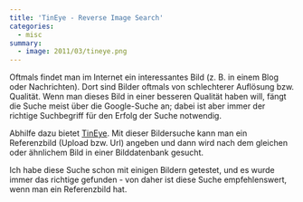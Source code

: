 ```yaml
---
title: 'TinEye - Reverse Image Search'
categories:
  - misc
summary:
  - image: 2011/03/tineye.png  
---
```

Oftmals findet man im Internet ein interessantes Bild (z. B. in einem Blog oder Nachrichten). Dort sind Bilder oftmals von schlechterer Auflösung bzw. Qualität. Wenn man dieses Bild in einer besseren Qualität haben will, fängt die Suche meist über die Google-Suche an; dabei ist aber immer der richtige Suchbegriff für den Erfolg der Suche notwendig.

Abhilfe dazu bietet [TinEye](http://www.tineye.com). Mit dieser Bildersuche kann man ein Referenzbild (Upload bzw. Url) angeben und dann wird nach dem gleichen oder ähnlichem Bild in einer Bilddatenbank gesucht.

Ich habe diese Suche schon mit einigen Bildern getestet, und es wurde immer das richtige gefunden - von daher ist diese Suche empfehlenswert, wenn man ein Referenzbild hat.
